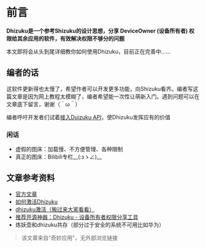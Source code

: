 # 前言

**Dhizuku是一个参考Shizuku的设计思想，分享 DeviceOwner (设备所有者) 权限给其余应用的软件，有效解决权限不够分的问题**

本文即将会从头到尾详细教你如何使用Dhizuku，目前正在完善中......

## 编者的话

这软件更新得也太慢了，希望作者可以开发更多功能，向Shizuku看齐。编者写这篇文章是因为网上教程太模糊了，编者希望能一次性让萌新入门。遇到问题可以在文章底下留言，谢谢（＾ω＾）

编者呼吁开发者们试着[接入Duizuku API](https://github.com/iamr0s/Dhizuku-API.git)，使Dhizuku发挥应有的价值

### 闲话

- 虚假的图床：加载慢、不方便管理、各种限制
- 真正的图床：Bilibili专栏__(:зゝ∠)__
## 文章参考资料

- [官方文章](https://github.com/iamr0s/Dhizuku)
- [如何激活Dhizuku](https://github.com/iamr0s/Dhizuku/discussions/16)
- [dhizuku激活（搬过来大家看看）](https://bbs.binmt.cc/thread-133957-1-1.html)
- [推荐开源神器：Dhizuku - 设备所有者权限分享工具](https://blog.csdn.net/gitblog_00026/article/details/139081635)
- 炼妖壶和dhizuku共存（部分过于安全的系统不可用比如华为）
> 该文章来自“奇妙应用”，无外部浏览链接